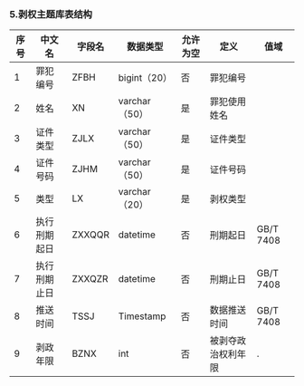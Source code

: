 ### 5.剥权主题库表结构
|  序号 | 中文名  |  字段名 |  数据类型 | 允许为空  | 定义  | 值域  |
| ------------ | ------------ | ------------ | ------------ | ------------ | ------------ | ------------ |
| 1  | 罪犯编号  | ZFBH  | bigint（20）  | 否  |罪犯编号   |   |
| 2  | 姓名  |XN   |varchar（50）   | 是  | 罪犯使用姓名  |   |
|  3 | 证件类型  | ZJLX  | varchar（50） | 是  |证件类型   |   |
|  4 | 证件号码  | ZJHM  |varchar（50）  | 是  |证件号码  |   |
| 5  | 类型  | LX  |varchar（20）   | 是  |剥权类型   |   |
| 6  | 执行刑期起日  |ZXXQQR   | datetime  | 否  | 刑期起日  | GB/T 7408  |
| 7  | 执行刑期止日  |ZXXQZR   |datetime   | 否  | 刑期止日  | GB/T 7408  |
| 8  | 推送时间  | TSSJ  | Timestamp  |否   |数据推送时间   |GB/T 7408   |
| 9  | 剥政年限  | BZNX  | int |否   |被剥夺政治权利年限  | .  |
